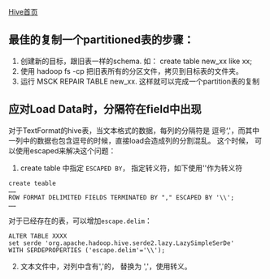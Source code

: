[Hive首页](hive:hive-index)

## 最佳的复制一个partitioned表的步骤：
1. 创建新的目标，跟旧表一样的schema. 如：
    create table new_xx like xx;
2. 使用 hadoop fs -cp 把旧表所有的分区文件，拷贝到目标表的文件夹。
3. 运行 MSCK REPAIR TABLE new_xx. 
这样就可以完成一个partition表的复制


## 应对Load Data时，分隔符在field中出现
对于TextFormat的hive表，当文本格式的数据，每列的分隔符是 逗号‘,'，而其中一列中的数据也包含逗号的时候，直接load会造成列的分割混乱。 这个时候， 可以使用escaped来解决这个问题：

1. create table 中指定  `ESCAPED BY`， 指定转义符，如下使用'\'作为转义符
```
create teable 
……
ROW FORMAT DELIMITED FIELDS TERMINATED BY "," ESCAPED BY '\\';  
……
```
对于已经存在的表，可以增加`escape.delim`：
```
ALTER TABLE XXXX   
set serde 'org.apache.hadoop.hive.serde2.lazy.LazySimpleSerDe'
WITH SERDEPROPERTIES ('escape.delim'='\\');
```
2. 文本文件中，对列中含有','的， 替换为 '\,'，使用转义。